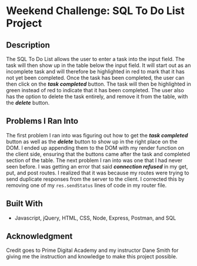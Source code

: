 # **Weekend Challenge: SQL To Do List Project**

## **Description**

The SQL To Do List allows the user to enter a task into the input field. The task will then show up in the table below the input field. It will start out as an incomplete task and will therefore be highlighted in red to mark that it has not yet been completed. Once the task has been completed, the user can then click on the ***task completed*** button. The task will then be highlighted in green instead of red to indicate that it has been completed. The user also has the option to delete the task entirely, and remove it from the table, with the ***delete*** button. 

## **Problems I Ran Into**

The first problem I ran into was figuring out how to get the ***task completed*** button as well as the ***delete*** button to show up in the right place on the DOM. I ended up appending them to the DOM with my render function on the client side, ensuring that the buttons came after the task and completed section of the table. The next problem I ran into was one that I had never seen before. I was getting an error that said ***connection refused*** in my get, put, and post routes. I realized that it was because my routes were trying to send duplicate responses from the server to the client. I corrected this by removing one of my `res.sendStatus` lines of code in my router file. 

## **Built With**

- Javascript, jQuery, HTML, CSS, Node, Express, Postman, and SQL

## **Acknowledgment**

Credit goes to Prime Digital Academy and my instructor Dane Smith for giving me the instruction and knowledge to make this project possible.
